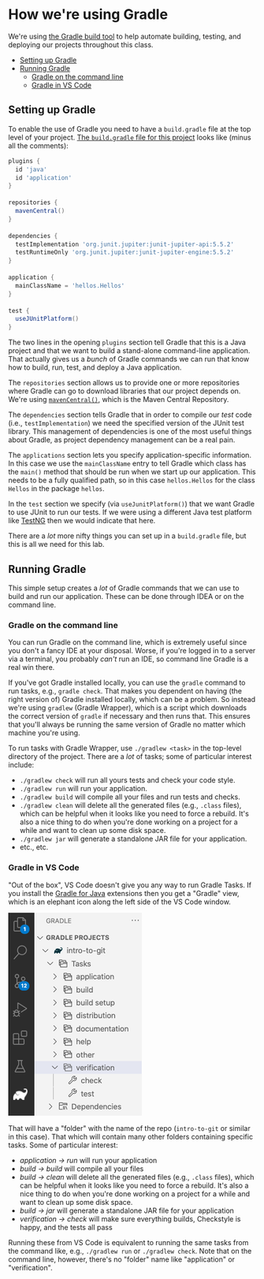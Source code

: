 # How we're using Gradle <!-- omit in toc -->

We're using [the Gradle build tool](https://gradle.org/) to help automate
building, testing, and deploying our projects throughout this class.

- [Setting up Gradle](#setting-up-gradle)
- [Running Gradle](#running-gradle)
  - [Gradle on the command line](#gradle-on-the-command-line)
  - [Gradle in VS Code](#gradle-in-vs-code)

## Setting up Gradle

To enable the use of Gradle you need to have a `build.gradle` file at the
top level of your project.
[The `build.gradle` file for this project](../build.gradle) looks
like (minus all the comments):

```groovy
plugins {
  id 'java'
  id 'application'
}

repositories {
  mavenCentral()
}

dependencies {
  testImplementation 'org.junit.jupiter:junit-jupiter-api:5.5.2'
  testRuntimeOnly 'org.junit.jupiter:junit-jupiter-engine:5.5.2'
}

application {
  mainClassName = 'hellos.Hellos'
}

test {
  useJUnitPlatform()
}
```

The two lines in the opening `plugins` section tell Gradle that this is a Java project
and that we want to build a stand-alone command-line application.
That actually gives us a _bunch_ of Gradle commands we can run that know
how to build, run, test, and deploy a Java application.

The `repositories` section allows us to provide one or more repositories where
Gradle can go to download libraries that our project depends on. We're using [`mavenCentral()`](https://search.maven.org/), which is the Maven Central Repository.

The
`dependencies` section tells Gradle that in order to compile our
_test_ code (i.e., `testImplementation`) we need the specified version
of the JUnit test library. This management of dependencies is
one of the most useful things about Gradle, as project dependency management
can be a real pain.

The `applications` section lets you specify application-specific information. In
this case we use the `mainClassName` entry to tell Gradle which class has the `main()`
method that should be run when we start up our application. This needs to be a fully
qualified path, so in this case `hellos.Hellos` for the class `Hellos` in the package
`hellos`.

In the `test` section we specify (via `useJunitPlatform()`) that we want Gradle to
use JUnit to run our tests. If we were using a different Java test platform like
[TestNG](https://testng.org/doc/) then we would indicate that here.

There are a _lot_ more nifty things you can set up in a `build.gradle` file,
but this is all we need for this lab.

## Running Gradle

This simple setup creates a _lot_ of Gradle commands that we can use to build and
run our application. These can be done through IDEA or on the command line.

### Gradle on the command line

You can run Gradle on the command line, which is extremely useful since
you don't a fancy IDE at your disposal. Worse, if you're
logged in to a server via a terminal, you probably _can't_ run an IDE, so
command line Gradle is a real win there.

If you've got Gradle installed locally, you can use the `gradle` command
to run tasks, e.g., `gradle check`. That makes you dependent on having
(the right version of) Gradle installed locally, which can be a problem.
So instead we're using `gradlew` (Gradle Wrapper), which is a script which
downloads the correct version of `gradle` if necessary and then runs that.
This ensures that you'll always be running the same version of Gradle no
matter which machine you're using.

To run tasks with Gradle Wrapper, use `./gradlew <task>` in the top-level
directory of the project. There are a _lot_ of tasks; some of particular
interest include:

- `./gradlew check` will run all yours tests and check your code style.
- `./gradlew run` will run your application.
- `./gradlew build` will compile all your files and run tests and checks.
- `./gradlew clean` will delete all the generated files (e.g., `.class`
  files), which can be helpful when it looks like you need to force a
  rebuild. It's also a nice thing to do when you're done working on a
  project for a while and want to clean up some disk space.
- `./gradlew jar` will generate a standalone JAR file for your application.
- etc., etc.

### Gradle in VS Code

"Out of the box", VS Code doesn't give you any way to run Gradle Tasks.
If you install the [Gradle for Java](https://marketplace.visualstudio.com/items?itemName=vscjava.vscode-gradle)
extensions then you get a "Gradle" view, which is an elephant
icon along the left side of the VS Code window.

![](images/Gradle_extension_in_VSCode.png)

That will have a "folder" with the name of the repo (`intro-to-git` or
similar in this case). That which will contain many other folders
containing specific tasks. Some of particular interest:

- _application -> run_ will run your application
- _build -> build_ will compile all your files
- _build -> clean_ will delete all the generated files (e.g., `.class`
  files), which can be helpful when it looks like you need to force a
  rebuild. It's also a nice thing to do when you're done working on a
  project for a while and want to clean up some disk space.
- _build -> jar_ will generate a standalone JAR file for your application
- _verification -> check_ will make sure everything builds, Checkstyle
  is happy, and the tests all pass

Running these from VS Code is equivalent to running the same tasks from the
command like, e.g., `./gradlew run` or `./gradlew check`. Note that on the
command line, however, there's no "folder" name like "application" or
"verification".
